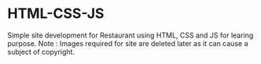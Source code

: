 # HTML-CSS-JS
Simple site development for Restaurant using HTML, CSS and JS for learing purpose.
Note : Images required for site are deleted later as it can cause a subject of copyright.

